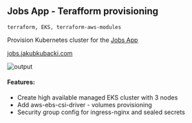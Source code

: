 ## Jobs App - Terafform provisioning

`terraform, EKS, terraform-aws-modules`

Provision Kubernetes cluster for the [Jobs App](https://github.com/jkubacki/jobs-app)

[jobs.jakubkubacki.com](https://jobs.jakubkubacki.com)

![output](https://github.com/jkubacki/jobs/assets/1104186/67827e74-db84-472d-aef1-efa86d02052d)

#### Features:
* Create high available managed EKS cluster with 3 nodes
* Add aws-ebs-csi-driver - volumes provisioning
* Security group config for ingress-nginx and sealed secrets
